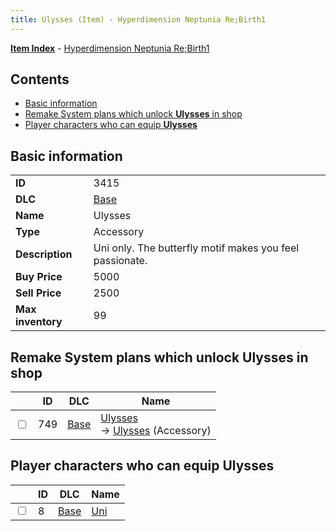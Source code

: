 ```yaml
---
title: Ulysses (Item) - Hyperdimension Neptunia Re;Birth1
---
```


[**Item Index**](/neptunia/rb1/item/index.html) - [Hyperdimension Neptunia Re;Birth1](/neptunia/rb1)

## Contents

- [Basic information](#basic-information)
- [Remake System plans which unlock **Ulysses** in shop](#remake-system-plans-which-unlock-ulysses-in-shop)
- [Player characters who can equip **Ulysses**](#player-characters-who-can-equip-ulysses)

## Basic information

|   |   |
| -- | -- |
| **ID** | 3415 |
| **DLC** | [Base](/neptunia/rb1/dlc/1-base.html) |
| **Name** | Ulysses |
| **Type** | Accessory |
| **Description** | Uni only. The butterfly motif makes you feel passionate. |
| **Buy Price** | 5000 |
| **Sell Price** | 2500 |
| **Max inventory** | 99 |


## Remake System plans which unlock **Ulysses** in shop

|    | ID | DLC | Name |
| -- | -- | --- | ---- |
| <input type="checkbox" id="rb1-remake-1-749" class="trackbox" /> | 749 | [Base](/neptunia/rb1/dlc/1-base.html) | [Ulysses](/neptunia/rb1/remake/1-749-ulysses.html)<br /> → [Ulysses](/neptunia/rb1/item/1-3415-ulysses.html) (Accessory) |


## Player characters who can equip **Ulysses**

|    | ID | DLC | Name |
| -- | -- | --- | ---- |
| <input type="checkbox" id="rb1-player-1-8" class="trackbox" /> | 8 | [Base](/neptunia/rb1/dlc/1-base.html) | [Uni](/neptunia/rb1/player/1-8-uni.html) |

